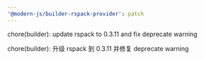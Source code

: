 ```yaml
---
'@modern-js/builder-rspack-provider': patch
---
```


chore(builder): update rspack to 0.3.11 and fix deprecate warning

chore(builder): 升级 rspack 到 0.3.11 并修复 deprecate warning
